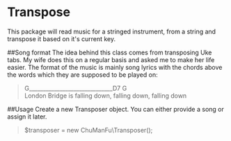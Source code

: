 # Transpose
This package will read music for a stringed instrument, from a string and transpose it based on it's current key.

##Song format
The idea behind this class comes from transposing Uke tabs. My wife does this on a regular basis and asked me to make her life easier. The format of the music is mainly song lyrics with the chords above the words which they are supposed to be played on:

> G______________________________D7            G<br>
> London Bridge is falling down, falling down, falling down




##Usage
Create a new Transposer object. You can either provide a song or assign it later.
> $transposer = new ChuManFu\Transposer();








